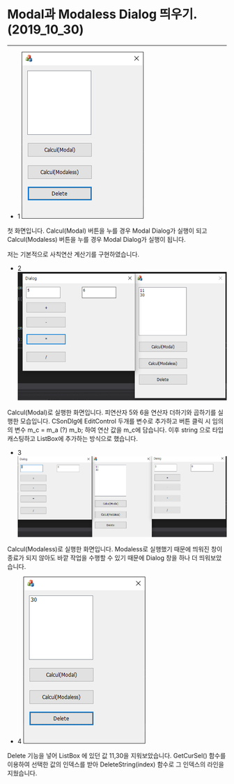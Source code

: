 # Modal과 Modaless Dialog 띄우기. (2019_10_30)


------------------------------------------------------------------------------
- 1
![first](./img/first.PNG)

첫 화면입니다.
Calcul(Modal) 버튼을 누를 경우 Modal Dialog가 실행이 되고
Calcul(Modaless) 버튼을 누를 경우 Modal Dialog가 실행이 됩니다.

저는 기본적으로 사칙연산 계산기를 구현하였습니다.

- 2
![second](./img/second.PNG)

Calcul(Modal)로 실행한 화면입니다.
피연산자 5와 6을
연산자 더하기와 곱하기를 실행한 모습입니다.
CSonDlg에 EditControl 두개를 변수로 추가하고
버튼 클릭 시 임의의 변수 m_c = m_a (?) m_b; 하여
연산 값을 m_c에 담습니다. 이후 string 으로 타입 캐스팅하고
ListBox에 추가하는 방식으로 했습니다.

- 3
![cap3](./img/cap3.PNG)

Calcul(Modaless)로 실행한 화면입니다.
Modaless로 실행했기 때문에 띄워진 창이 종료가 되지 않아도 바깥 작업을 수행할 수 있기 때문에
Dialog 창을 하나 더 띄워보았습니다.

- 4
![cap4](./img/cap4.PNG)

Delete 기능을 넣어 ListBox 에 있던 값 11,30을 지워보았습니다.
GetCurSel() 함수를 이용하여 선택한 값의 인덱스를 받아 
DeleteString(index) 함수로 그 인덱스의 라인을 지웠습니다. 

